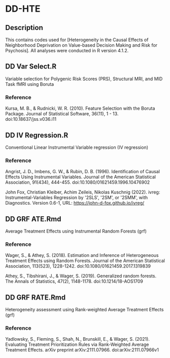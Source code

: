 # DD-HTE

## Description
This contains codes used for [Heterogeneity in the Causal Effects of Neighborhood Deprivation on Value-based Decision Making and Risk for Psychosis].
All analyses were conducted in R version 4.1.2.


## DD Var Select.R
Variable selection for Polygenic Risk Scores (PRS), Structural MRI, and MID Task fMRI using Boruta

### Reference
Kursa, M. B., & Rudnicki, W. R. (2010). Feature Selection with the Boruta Package. Journal of Statistical Software, 36(11), 1 - 13. doi:10.18637/jss.v036.i11 


## DD IV Regression.R
Conventional Linear Instrumental Variable regression (IV regression)

### Reference
Angrist, J. D., Imbens, G. W., & Rubin, D. B. (1996). Identification of Causal Effects Using Instrumental Variables. Journal of the American Statistical Association, 91(434), 444-455. doi:10.1080/01621459.1996.10476902

John Fox, Christian Kleiber, Achim Zeileis, Nikolas Kuschnig (2022). ivreg: Instrumental-Variables Regression by '2SLS', '2SM', or '2SMM', with Diagnostics. Version 0.6-1, URL: https://john-d-fox.github.io/ivreg/



## DD GRF ATE.Rmd
Average Treatment Effects using Instrumental Random Forests (grf)

### Reference
Wager, S., & Athey, S. (2018). Estimation and Inference of Heterogeneous Treatment Effects using Random Forests. Journal of the American Statistical Association, 113(523), 1228-1242. doi:10.1080/01621459.2017.1319839 

Athey, S., Tibshirani, J., & Wager, S. (2019). Generalized random forests. The Annals of Statistics, 47(2), 1148-1178. doi:10.1214/18-AOS1709 



## DD GRF RATE.Rmd
Heterogeneity assessment using Rank-weighted Average Treatment Effects (grf)

### Reference
Yadlowsky, S., Fleming, S., Shah, N., Brunskill, E., & Wager, S. (2021). Evaluating Treatment Prioritization Rules via Rank-Weighted Average Treatment Effects. arXiv preprint arXiv:2111.07966. doi:arXiv:2111.07966v1 

